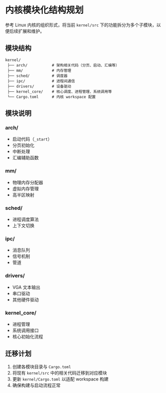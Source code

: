 # 内核模块化结构规划

参考 Linux 内核的组织形式，将当前 `kernel/src` 下的功能拆分为多个子模块，以便后续扩展和维护。

## 模块结构

```
kernel/
 ├── arch/           # 架构相关代码（分页、启动、汇编等）
 ├── mm/             # 内存管理
 ├── sched/          # 调度器
 ├── ipc/            # 进程间通信
 ├── drivers/        # 设备驱动
 ├── kernel_core/    # 核心调度、进程管理、系统调用等
 └── Cargo.toml      # 内核 workspace 配置
```

## 模块说明

### arch/
- 启动代码（`_start`）
- 分页初始化
- 中断处理
- 汇编辅助函数

### mm/
- 物理内存分配器
- 虚拟内存管理
- 高半区映射

### sched/
- 进程调度算法
- 上下文切换

### ipc/
- 消息队列
- 信号机制
- 管道

### drivers/
- VGA 文本输出
- 串口驱动
- 其他硬件驱动

### kernel_core/
- 进程管理
- 系统调用接口
- 核心初始化流程

## 迁移计划
1. 创建各模块目录与 `Cargo.toml`
2. 将现有 `kernel/src` 中的相关代码迁移到对应模块
3. 更新 `kernel/Cargo.toml` 以适配 workspace 构建
4. 确保构建与启动流程正常